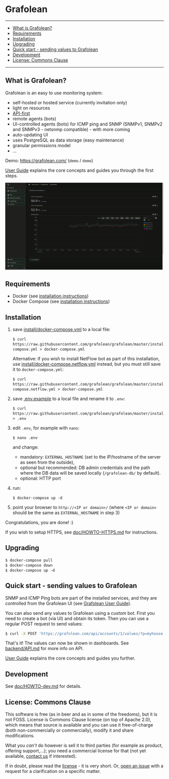 # Grafolean

---

- [What is Grafolean?](#what-is-grafolean)
- [Requirements](#requirements)
- [Installation](#installation)
- [Upgrading](#upgrading)
- [Quick start - sending values to Grafolean](#quick-start---sending-values-to-grafolean)
- [Development](#development)
- [License: Commons Clause](#license-commons-clause)
---

## What is Grafolean?

Grafolean is an easy to use monitoring system:

- self-hosted or hosted service (currently invitation only)
- light on resources
- [API-first](https://grafolean.com/api-doc/)
- remote agents (bots)
- UI-controlled agents (bots) for ICMP ping and SNMP (SNMPv1, SNMPv2 and SNMPv3 - netsnmp compatible) - with more coming
- auto-updating UI
- uses PostgreSQL as data storage (easy maintenance)
- granular permissions model
- ...

Demo: https://grafolean.com/ (`demo` / `demo`)

[User Guide](doc/user-guide.md) explains the core concepts and guides you through the first steps.

![screenshot](doc/screenshot-dark.png)

## Requirements

- Docker (see [installation instructions](https://docs.docker.com/install/))
- Docker Compose (see [installation instructions](https://docs.docker.com/compose/install/))

## Installation

1) save [install/docker-compose.yml](https://raw.githubusercontent.com/grafolean/grafolean/master/install/docker-compose.yml) to a local file:

    ```
    $ curl https://raw.githubusercontent.com/grafolean/grafolean/master/install/docker-compose.yml > docker-compose.yml
    ```

    Alternative: if you wish to install NetFlow bot as part of this installation, use [install/docker-compose.netflow.yml](https://raw.githubusercontent.com/grafolean/grafolean/master/install/docker-compose.netflow.yml) instead, but you must still save it to `docker-compose.yml`:

    ```
    $ curl https://raw.githubusercontent.com/grafolean/grafolean/master/install/docker-compose.netflow.yml > docker-compose.yml
    ```

2) save [.env.example](https://raw.githubusercontent.com/grafolean/grafolean/master/install/.env.example) to a local file and rename it to `.env`:

    ```
    $ curl https://raw.githubusercontent.com/grafolean/grafolean/master/install/.env.example > .env
    ```

3) edit `.env`, for example with `nano`:
    ```
    $ nano .env
    ```
     and change:

    - mandatory: `EXTERNAL_HOSTNAME` (set to the IP/hostname of the server as seen from the outside),
    - optional but recommended: DB admin credentials and the path where the DB data will be saved locally (`/grafolean-db/` by default).
    - optional: HTTP port

4) run:
    ```
    $ docker-compose up -d
    ```

5) point your browser to `http://<IP or domain>/` (where `<IP or domain>` should be the same as `EXTERNAL_HOSTNAME` in step 3)

Congratulations, you are done! :)

If you wish to setup HTTPS, see [doc/HOWTO-HTTPS.md](doc/HOWTO-HTTPS.md) for instructions.

## Upgrading

```
$ docker-compose pull
$ docker-compose down
$ docker-compose up -d
```

## Quick start - sending values to Grafolean

SNMP and ICMP Ping bots are part of the installed services, and they are controlled from the Grafolean UI (see [Grafolean User Guide](doc/user-guide.md)).

You can also send any values to Grafolean using a *custom* bot. First you need to create a bot (via UI) and obtain its token. Then you can use a regular POST request to send values:

```bash
$ curl -X POST 'https://grafolean.com/api/accounts/1/values/?p=myhouse.livingroom.humidity&v=57.3&b=<BotAPIToken>'
```

That's it! The values can now be shown in dashboards. See [backend/API.md](backend/API.md) for more info on API.

[User Guide](doc/user-guide.md) explains the core concepts and guides you further.

## Development

See [doc/HOWTO-dev.md](doc/HOWTO-dev.md) for details.

## License: Commons Clause

This software is free (as in beer and as in some of the freedoms), but it is not FOSS. License is Commons Clause license (on top of Apache 2.0), which means that source is available and you can use it free-of-charge (both non-commercially or commercially), modify it and share modifications.

What you _can't_ do however is sell it to third parties (for example as product, offering support,...); you need a commercial license for that (not yet
available, [contact us](info@grafolean.com) if interested).

If in doubt, please read the [license](./LICENSE.md) - it is very short. Or, [open an issue](https://github.com/grafolean/grafolean/issues) with a request for a clarification on a specific matter.
